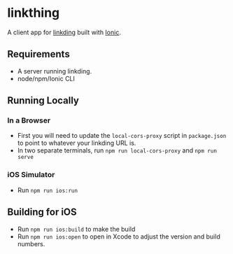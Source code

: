 # linkthing

A client app for [linkding](https://github.com/sissbruecker/linkding/) built with [Ionic](https://ionicframework.com).

## Requirements

- A server running linkding.
- node/npm/Ionic CLI

## Running Locally

### In a Browser

- First you will need to update the `local-cors-proxy` script in `package.json` to point to whatever your linkding URL is.
- In two separate terminals, run `npm run local-cors-proxy` and `npm run serve`

### iOS Simulator

- Run `npm run ios:run`

## Building for iOS

- Run `npm run ios:build` to make the build
- Run `npm run ios:open` to open in Xcode to adjust the version and build numbers.
